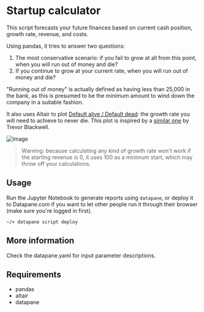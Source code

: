 # Startup calculator
This script forecasts your future finances based on current cash position, growth rate, revenue, and costs.

Using pandas, it tries to answer two questions:

1. The most conservative scenario: if you fail to grow at all from this point, when you will run out of money and die? 
2. If you continue to grow at your current rate, when you will run out of money and die?

"Running out of money" is actually defined as having less than 25,000 in the bank, as this is presumed to be the minimum amount to wind down the company in a suitable fashion. 

It also uses Altair to plot [Default alive / Default dead](http://paulgraham.com/aord.html): the growth rate you will need to achieve to never die. This plot is inspired by a [similar one](http://growth.tlb.org/#) by Trevor Blackwell.

<img alt="image" src="https://user-images.githubusercontent.com/3541695/81616582-a6931780-93db-11ea-818a-752ef5642e8b.png">

>Warning: because calculating any kind of growth rate won't work if the starting revenue is 0, it uses 100 as a minimum start, which may throw off your calculations.

## Usage
Run the Jupyter Notebook to generate reports using `datapane`, or deploy it to Datapane.com if you want to let other people run it through their browser (make sure you're logged in first).

```
~/> datapane script deploy
```

## More information
Check the datapane.yaml for input parameter descriptions.

## Requirements

- pandas
- altair
- datapane